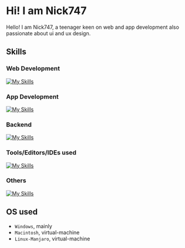 # Hi! I am Nick747
Hello! I am Nick747, a teenager keen on web and app development also passionate about ui and ux design.

## Skills
### Web Development
[![My Skills](https://skillicons.dev/icons?i=html,js,css,bootstrap)](https://skillicons.dev)
### App Development
[![My Skills](https://skillicons.dev/icons?i=flutter,dart,java)](https://skillicons.dev)
### Backend 
[![My Skills](https://skillicons.dev/icons?i=python,c,cpp,cs,kotlin,nodejs)](https://skillicons.dev)
### Tools/Editors/IDEs used
[![My Skills](https://skillicons.dev/icons?i=vscode,visualstudio,androidstudio,atom,idea,git,figma,xd,ai,blender,sketchup,autocad)](https://skillicons.dev)
### Others
[![My Skills](https://skillicons.dev/icons?i=arduino,latex,lua,md,unity)](https://skillicons.dev)

## OS used
- `Windows`, mainly
- `Macintosh`, virtual-machine
- `Linux-Manjaro`, virtual-machine
